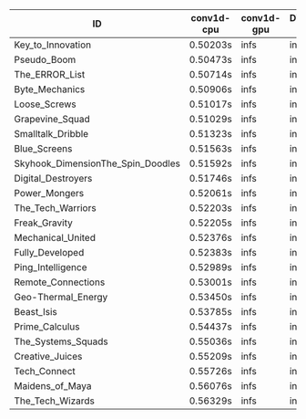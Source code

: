 |ID|conv1d-cpu|conv1d-gpu|DWSPConv2D-gpu|gemm-gpu|avg|
|-|-|-|-|-|-|
|Key_to_Innovation|0.50203s|infs|infs|4.82741s|infs|
|Pseudo_Boom|0.50473s|infs|infs|4.86153s|infs|
|The_ERROR_List|0.50714s|infs|infs|4.87391s|infs|
|Byte_Mechanics|0.50906s|infs|infs|4.85066s|infs|
|Loose_Screws|0.51017s|infs|infs|4.88081s|infs|
|Grapevine_Squad|0.51029s|infs|infs|4.84823s|infs|
|Smalltalk_Dribble|0.51323s|infs|infs|6.16409s|infs|
|Blue_Screens|0.51563s|infs|infs|4.86179s|infs|
|Skyhook_DimensionThe_Spin_Doodles|0.51592s|infs|infs|4.92240s|infs|
|Digital_Destroyers|0.51746s|infs|infs|4.91249s|infs|
|Power_Mongers|0.52061s|infs|infs|4.93301s|infs|
|The_Tech_Warriors|0.52203s|infs|infs|4.92888s|infs|
|Freak_Gravity|0.52205s|infs|infs|4.91935s|infs|
|Mechanical_United|0.52376s|infs|infs|4.91500s|infs|
|Fully_Developed|0.52383s|infs|infs|4.93172s|infs|
|Ping_Intelligence|0.52989s|infs|infs|5.16722s|infs|
|Remote_Connections|0.53001s|infs|infs|4.94321s|infs|
|Geo-Thermal_Energy|0.53450s|infs|infs|4.91525s|infs|
|Beast_Isis|0.53785s|infs|infs|5.05852s|infs|
|Prime_Calculus|0.54437s|infs|infs|5.10153s|infs|
|The_Systems_Squads|0.55036s|infs|infs|5.10165s|infs|
|Creative_Juices|0.55209s|infs|infs|5.12977s|infs|
|Tech_Connect|0.55726s|infs|infs|5.11936s|infs|
|Maidens_of_Maya|0.56076s|infs|infs|5.17302s|infs|
|The_Tech_Wizards|0.56329s|infs|infs|5.11709s|infs|
